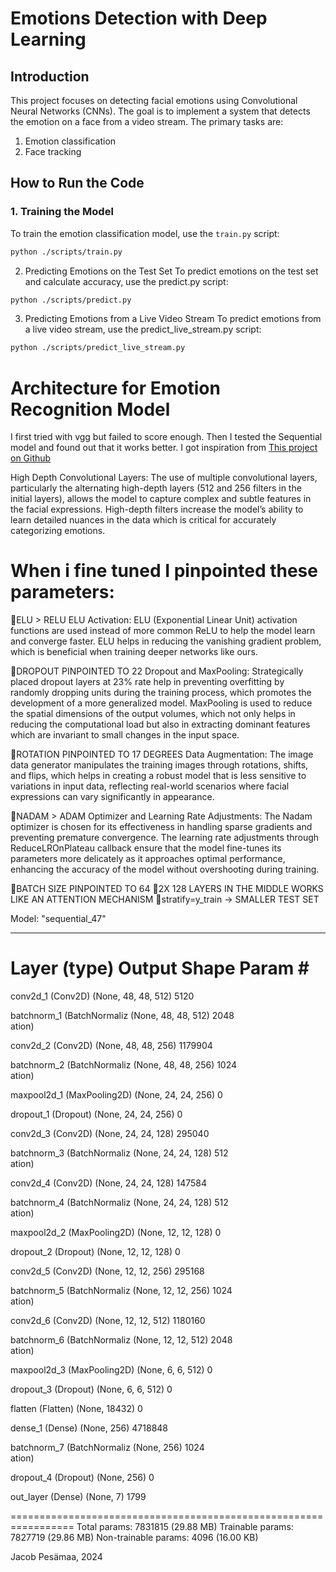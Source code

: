 # Emotions Detection with Deep Learning

## Introduction

This project focuses on detecting facial emotions using Convolutional Neural Networks (CNNs). The goal is to implement a system that detects the emotion on a face from a video stream. The primary tasks are:

1. Emotion classification
2. Face tracking

## How to Run the Code

### 1. Training the Model

To train the emotion classification model, use the `train.py` script:

```sh
python ./scripts/train.py
```

2. Predicting Emotions on the Test Set
To predict emotions on the test set and calculate accuracy, use the predict.py script:

```sh
python ./scripts/predict.py
```

3. Predicting Emotions from a Live Video Stream
To predict emotions from a live video stream, use the predict_live_stream.py script:

```sh
python ./scripts/predict_live_stream.py
```

# Architecture for Emotion Recognition Model

I first tried with vgg but failed to score enough. Then I tested the Sequential model and found out that it works better. I got inspiration from [This project on Github](https://www.kaggle.com/code/farneetsingh24/ck-facial-emotion-recognition-96-46-accuracy)

High Depth Convolutional Layers: The use of multiple convolutional layers, particularly the alternating high-depth layers (512 and 256 filters in the initial layers), allows the model to capture complex and subtle features in the facial expressions. High-depth filters increase the model’s ability to learn detailed nuances in the data which is critical for accurately categorizing emotions.

# When i fine tuned I pinpointed these parameters:

🧠ELU > RELU
ELU Activation: ELU (Exponential Linear Unit) activation functions are used instead of more common ReLU to help the model learn and converge faster. ELU helps in reducing the vanishing gradient problem, which is beneficial when training deeper networks like ours.

🧠DROPOUT PINPOINTED TO 22
Dropout and MaxPooling: Strategically placed dropout layers at 23% rate help in preventing overfitting by randomly dropping units during the training process, which promotes the development of a more generalized model. MaxPooling is used to reduce the spatial dimensions of the output volumes, which not only helps in reducing the computational load but also in extracting dominant features which are invariant to small changes in the input space.

🧠ROTATION PINPOINTED TO 17 DEGREES
Data Augmentation: The image data generator manipulates the training images through rotations, shifts, and flips, which helps in creating a robust model that is less sensitive to variations in input data, reflecting real-world scenarios where facial expressions can vary significantly in appearance.

🧠NADAM > ADAM
Optimizer and Learning Rate Adjustments: The Nadam optimizer is chosen for its effectiveness in handling sparse gradients and preventing premature convergence. The learning rate adjustments through ReduceLROnPlateau callback ensure that the model fine-tunes its parameters more delicately as it approaches optimal performance, enhancing the accuracy of the model without overshooting during training.

🧠BATCH SIZE PINPOINTED TO 64
🧠2X 128 LAYERS IN THE MIDDLE WORKS LIKE AN ATTENTION MECHANISM
🧠stratify=y_train -> SMALLER TEST SET 

Model: "sequential_47"
_________________________________________________________________
 Layer (type)                Output Shape              Param #   
=================================================================
 conv2d_1 (Conv2D)           (None, 48, 48, 512)       5120      
                                                                 
 batchnorm_1 (BatchNormaliz  (None, 48, 48, 512)       2048      
 ation)                                                          
                                                                 
 conv2d_2 (Conv2D)           (None, 48, 48, 256)       1179904   
                                                                 
 batchnorm_2 (BatchNormaliz  (None, 48, 48, 256)       1024      
 ation)                                                          
                                                                 
 maxpool2d_1 (MaxPooling2D)  (None, 24, 24, 256)       0         
                                                                 
 dropout_1 (Dropout)         (None, 24, 24, 256)       0         
                                                                 
 conv2d_3 (Conv2D)           (None, 24, 24, 128)       295040    
                                                                 
 batchnorm_3 (BatchNormaliz  (None, 24, 24, 128)       512       
 ation)                                                          
                                                                 
 conv2d_4 (Conv2D)           (None, 24, 24, 128)       147584    
                                                                 
 batchnorm_4 (BatchNormaliz  (None, 24, 24, 128)       512       
 ation)                                                          
                                                                 
 maxpool2d_2 (MaxPooling2D)  (None, 12, 12, 128)       0         
                                                                 
 dropout_2 (Dropout)         (None, 12, 12, 128)       0         
                                                                 
 conv2d_5 (Conv2D)           (None, 12, 12, 256)       295168    
                                                                 
 batchnorm_5 (BatchNormaliz  (None, 12, 12, 256)       1024      
 ation)                                                          
                                                                 
 conv2d_6 (Conv2D)           (None, 12, 12, 512)       1180160   
                                                                 
 batchnorm_6 (BatchNormaliz  (None, 12, 12, 512)       2048      
 ation)                                                          
                                                                 
 maxpool2d_3 (MaxPooling2D)  (None, 6, 6, 512)         0         
                                                                 
 dropout_3 (Dropout)         (None, 6, 6, 512)         0         
                                                                 
 flatten (Flatten)           (None, 18432)             0         
                                                                 
 dense_1 (Dense)             (None, 256)               4718848   
                                                                 
 batchnorm_7 (BatchNormaliz  (None, 256)               1024      
 ation)                                                          
                                                                 
 dropout_4 (Dropout)         (None, 256)               0         
                                                                 
 out_layer (Dense)           (None, 7)                 1799      
                                                                 
=================================================================
Total params: 7831815 (29.88 MB)
Trainable params: 7827719 (29.86 MB)
Non-trainable params: 4096 (16.00 KB)

Jacob Pesämaa, 2024
